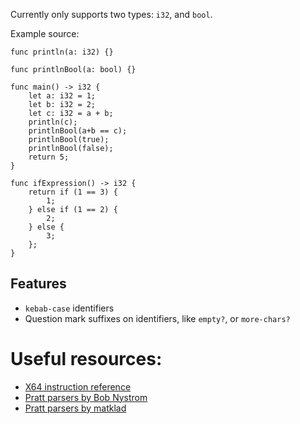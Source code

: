 Currently only supports two types: `i32`, and `bool`.

Example source:

```
func println(a: i32) {}

func printlnBool(a: bool) {}

func main() -> i32 {
    let a: i32 = 1;
    let b: i32 = 2;
    let c: i32 = a + b;
    println(c);
    printlnBool(a+b == c);
    printlnBool(true);
    printlnBool(false);
    return 5;
}

func ifExpression() -> i32 {
    return if (1 == 3) {
        1;
    } else if (1 == 2) {
        2;
    } else {
        3;
    };
}
```

## Features
- `kebab-case` identifiers
- Question mark suffixes on identifiers, like `empty?`, or `more-chars?`

# Useful resources:

- [X64 instruction reference](https://www.felixcloutier.com/x86/)
- [Pratt parsers by Bob Nystrom](http://journal.stuffwithstuff.com/2011/03/19/pratt-parsers-expression-parsing-made-easy/)
- [Pratt parsers by matklad](https://matklad.github.io/2020/04/13/simple-but-powerful-pratt-parsing.html)
